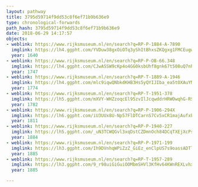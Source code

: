 ```yaml
---
layout: pathway
title: 3795d59714f9dd53c8f6ef71b9b636e9
type: chronological-forwards
path_hash: 3795d59714f9dd53c8f6ef71b9b636e9
date: 2018-06-29 14:17:57
objects:
- weblink: https://www.rijksmuseum.nl/en/search?q=RP-P-1884-A-7890
  imglink: https://lh4.ggpht.com/YVDuw38gxOiOTq3yShItBhxsZKQgxg1FMCEugwE5Yx6DfbzI15AqRw30svcsCOYBTNUo502JwmSTEETF23Ir0VMGe8Ls=s200
  year: 1640
- weblink: https://www.rijksmuseum.nl/en/search?q=RP-P-OB-66.348
  imglink: https://lh4.ggpht.com/CJwASSW9cKp4o4GG0ksbUhf8gnk67t508uQ7nhR_8vJPbIAnKr_GJyOFx2A2xHWv--i8hAIok_pFcGtwXFN-4enRvA=s200
  year: 1747
- weblink: https://www.rijksmuseum.nl/en/search?q=RP-T-1889-A-1946
  imglink: https://lh4.ggpht.com/mlc9iqwQNbkdKHB3Hs5yQYIJIba_ea5tOXAuYMt4P8LzLCYZcx0e9Tr7acyPSBOlJLzUJalJ48GcJiO9ZZ4-SiXdYQ=s200
  year: 1774
- weblink: https://www.rijksmuseum.nl/en/search?q=RP-T-1951-378
  imglink: https://lh5.ggpht.com/mXVY-WHZzoqcEl95zvIlJcqwddrHRWOwqhG-RSmyoeTCUTnRpg49qmMKOYGUAbp9dyqnwPkg3u035MK5ycDjj7rZXAnr=s200
  year: 1782
- weblink: https://www.rijksmuseum.nl/en/search?q=RP-P-1906-294X
  imglink: https://lh6.ggpht.com/iU3UUx8U-Np57FlDTCarnS7Cv5xCR1majAufxbccg9kKxLkH6y5o3OzKAxzT89BY3SOuyj5OkCku5Q2yHkluXc_0VFo_=s200
  year: 1811
- weblink: https://www.rijksmuseum.nl/en/search?q=RP-P-1940-227
  imglink: https://lh5.ggpht.com/_uN3TCWQGvl3xqDstCZDmnOch84DCqTXEjXcPsDL9oXmwi5Kmx2c7N5A_8S0jLqZv7apCnFchLb1evN5BdktRCV1FA=s200
  year: 1884
- weblink: https://www.rijksmuseum.nl/en/search?q=RP-P-1971-199
  imglink: https://lh3.ggpht.com/Ih9DVnhqWPiZzZ_GiEz_enClpUS7s9oassADTlRRqlxE-izzlBTLdb137_K_Qg75735JoI9d5uVQQtUXGWpXpXU-KQ=s200
  year: 1885
- weblink: https://www.rijksmuseum.nl/en/search?q=RP-T-1957-289
  imglink: https://lh3.ggpht.com/9_r98uiGiGuiOOMbmSHVl3KfHv64KWnREXLvhxMuNqzn9Dw9FoEAgPskiZd3MK9d_m5CTu0xIGAebotK6TblEvoFctye=s200
  year: 1885

---
```

